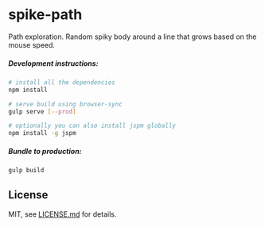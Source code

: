 # spike-path

Path exploration. Random spiky body around a line that grows based on the mouse speed.

##### Development instructions:
```sh
# install all the dependencies
npm install

# serve build using browser-sync
gulp serve [--prod]

# optionally you can also install jspm globally
npm install -g jspm
```

##### Bundle to production:

```sh
gulp build
```

## License

MIT, see [LICENSE.md](http://github.com/naso/zero-light-starter/blob/master/LICENSE.md) for details.
